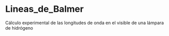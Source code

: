 # Lineas_de_Balmer
Cálculo experimental de las longitudes de onda en el visible de una lámpara de hidrógeno
